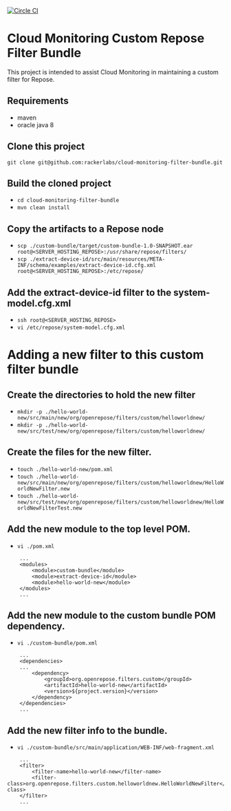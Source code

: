 [![Circle CI](https://circleci.com/gh/rackerlabs/cloud-monitoring-filter-bundle.svg?style=shield)](https://circleci.com/gh/rackerlabs/cloud-monitoring-filter-bundle)

# Cloud Monitoring Custom Repose Filter Bundle

This project is intended to assist Cloud Monitoring in maintaining a custom filter for Repose.

## Requirements
- maven
- oracle java 8

## Clone this project
`git clone git@github.com:rackerlabs/cloud-monitoring-filter-bundle.git`

## Build the cloned project
 - `cd cloud-monitoring-filter-bundle`
 - `mvn clean install`

## Copy the artifacts to a Repose node
 - `scp ./custom-bundle/target/custom-bundle-1.0-SNAPSHOT.ear                                       root@<SERVER_HOSTING_REPOSE>:/usr/share/repose/filters/`
 - `scp ./extract-device-id/src/main/resources/META-INF/schema/examples/extract-device-id.cfg.xml   root@<SERVER_HOSTING_REPOSE>:/etc/repose/`

## Add the extract-device-id filter to the system-model.cfg.xml
 - `ssh root@<SERVER_HOSTING_REPOSE>`
 - `vi /etc/repose/system-model.cfg.xml`

# Adding a new filter to this custom filter bundle

## Create the directories to hold the new filter
 - `mkdir -p ./hello-world-new/src/main/new/org/openrepose/filters/custom/helloworldnew/`
 - `mkdir -p ./hello-world-new/src/test/new/org/openrepose/filters/custom/helloworldnew/`

## Create the files for the new filter.
 - `touch ./hello-world-new/pom.xml`
 - `touch ./hello-world-new/src/main/new/org/openrepose/filters/custom/helloworldnew/HelloWorldNewFilter.new`
 - `touch ./hello-world-new/src/test/new/org/openrepose/filters/custom/helloworldnew/HelloWorldNewFilterTest.new`

## Add the new module to the top level POM.
 - `vi ./pom.xml`

```
    ...
    <modules>
        <module>custom-bundle</module>
        <module>extract-device-id</module>
        <module>hello-world-new</module>
    </modules>
    ...
```
 
## Add the new module to the custom bundle POM dependency.
 - `vi ./custom-bundle/pom.xml`

```
    ...
    <dependencies>
    ...
        <dependency>
            <groupId>org.openrepose.filters.custom</groupId>
            <artifactId>hello-world-new</artifactId>
            <version>${project.version}</version>
        </dependency>
    </dependencies>
    ...
```

## Add the new filter info to the bundle.
 - `vi ./custom-bundle/src/main/application/WEB-INF/web-fragment.xml`

```
    ...
    <filter>
        <filter-name>hello-world-new</filter-name>
        <filter-class>org.openrepose.filters.custom.helloworldnew.HelloWorldNewFilter</filter-class>
    </filter>
    ...
```
